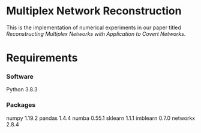 # Multiplex Network Reconstruction
This is the implementation of numerical experiments in our paper titled *Reconstructing Multiplex Networks with Application to Covert Networks*.

# Requirements
### Software
Python 3.8.3 

### Packages
numpy 1.19.2
pandas 1.4.4
numba 0.55.1
sklearn 1.1.1
imblearn 0.7.0
networkx 2.8.4